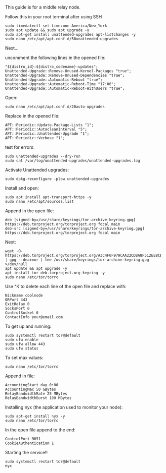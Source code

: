 This guide is for a middle relay node.

Follow this in your root terminal after using SSH

    sudo timedatectl set-timezone America/New_York
    sudo apt update && sudo apt upgrade -y
    sudo apt-get install unattended-upgrades apt-listchanges -y
    sudo nano /etc/apt/apt.conf.d/50unattended-upgrades


Next...

uncomment the following lines in the opened file:

    "${distro_id}:${distro_codename}-updates";
    Unattended-Upgrade::Remove-Unused-Kernel-Packages "true";
    Unattended-Upgrade::Remove-Unused-Dependencies "true";
    Unattended-Upgrade::Automatic-Reboot "true";
    Unattended-Upgrade::Automatic-Reboot-Time "17:00";
    Unattended-Upgrade::Automatic-Reboot-WithUsers "true";

Open: 

    sudo nano /etc/apt/apt.conf.d/20auto-upgrades
    
Replace in the opened file:

    APT::Periodic::Update-Package-Lists "1";
    APT::Periodic::AutocleanInterval "5";
    APT::Periodic::Unattended-Upgrade "1";
    APT::Periodic::Verbose "1";
    
    
test for errors:

    sudo unattended-upgrades --dry-run
    sudo cat /var/log/unattended-upgrades/unattended-upgrades.log
    
Activate Unattended upgrades:

    sudo dpkg-reconfigure -plow unattended-upgrades
    
Install and open:

    sudo apt install apt-transport-https -y
    sudo nano /etc/apt/sources.list
    
Append in the open file:
    
    deb [signed-by=/usr/share/keyrings/tor-archive-keyring.gpg] https://deb.torproject.org/torproject.org focal main
    deb-src [signed-by=/usr/share/keyrings/tor-archive-keyring.gpg] https://deb.torproject.org/torproject.org focal main
    
Next:

    wget -O- https://deb.torproject.org/torproject.org/A3C4F0F979CAA22CDBA8F512EE8CBC9E886DDD89.asc | gpg --dearmor | tee /usr/share/keyrings/tor-archive-keyring.gpg >/dev/null
    apt update && apt upgrade -y
    apt install tor deb.torproject.org-keyring -y
    sudo nano /etc/tor/torrc
    
Use ^K to delete each line of the open file and replace with:

    Nickname coolnode
    ORPort 443
    ExitRelay 0
    SocksPort 0
    ControlSocket 0
    ContactInfo your@email.com
    
To get up and running:

    sudo systemctl restart tor@default
    sudo ufw enable
    sudo ufw allow 443
    sudo ufw status
    
    
To set max values:

    sudo nano /etc/tor/torrc

Append in file:

    AccountingStart day 0:00
    AccountingMax 50 GBytes
    RelayBandwidthRate 25 MBytes
    RelayBandwidthBurst 100 MBytes
    
    
Installing nyx (the application used to monitor your node):

    sudo apt-get install nyx -y
    sudo nano /etc/tor/torrc
    
In the open file append to the end:

    ControlPort 9051
    CookieAuthentication 1
    
Starting the service!!

    sudo systemctl restart tor@default
    nyx
